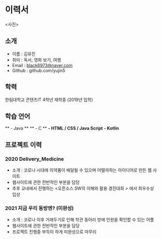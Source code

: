 # 이력서

<사진>

## 소개
- 이름 : 김유진
- 취미 : 독서, 영화 보기, 여행
- Email : black6973@naver.com
- Github : github.com/yujin5

## 학력
한림대학교 콘텐츠IT 4학년 재학중 (2019년 입학)

## 학습 언어

** - Java **
** - C **
**- HTML / CSS / Java Script**
**- Kotlin**
  
## 프로젝트 이력
  
### 2020 Delivery_Medicine
  - 소개 : 코로나 시대에 의약품이 배달될 수 있으며 어떨까하는 아이디어로 만든 웹 사이트
  - 웹사이트에 관한 전반적인 부분을 담당
  - 추후 교내에서 진행하는 <오픈소스 SW의 이해와 활용 경진대회 > 에서 최우수상 입상
  
### 2021 지금 우리 동방엔? (미완성)
  - 소개 : 코로나 이후 거래두기로 인해 학관 동아리 방에 인원을 확인할 수 있는 어플
  - 웹사이트에 관한 전반적인 부분을 담당
  - 프로젝트 진행중 부득이 하게 미완성으로 마무리
